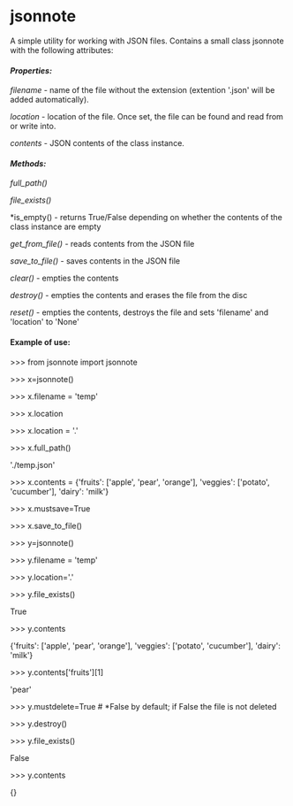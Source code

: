 # jsonnote
 A simple utility for working with JSON files. Contains a small class jsonnote with the following attributes:


#### *Properties:* ####

   *filename* - name of the file without the extension (extention '.json' will be added automatically).

   *location* - location of the file. Once set, the file can be found and read from or write into.

   *contents* - JSON contents of the class instance.


#### *Methods:* ####

   *full_path()*

   *file_exists()*

   *is_empty()      - returns True/False depending on whether the contents of the class instance are empty

   *get_from_file()* - reads contents from the JSON file

   *save_to_file()*  - saves contents in the JSON  file

   *clear()*         - empties the contents

   *destroy()*       - empties the contents and erases the file from the disc

   *reset()*         - empties the contents, destroys the file and sets 'filename' and 'location' to 'None'



 #### Example of use: ####

 \>>> from jsonnote import jsonnote

\>>> x=jsonnote()

\>>> x.filename = 'temp'


\>>> x.location

\>>> x.location = '.'

\>>> x.full_path()

'./temp.json'

\>>> x.contents = {'fruits': ['apple', 'pear', 'orange'], 'veggies': ['potato', 'cucumber'], 'dairy': 'milk'}

\>>> x.mustsave=True

\>>> x.save_to_file()

 \>>> y=jsonnote()

\>>> y.filename = 'temp'

\>>> y.location='.'

\>>> y.file_exists()

True

\>>> y.contents

{'fruits': ['apple', 'pear', 'orange'], 'veggies': ['potato', 'cucumber'], 'dairy': 'milk'}

\>>> y.contents['fruits'][1]

'pear'


\>>> y.mustdelete=True # *False by default; if False the file is not deleted

\>>> y.destroy()

\>>> y.file_exists()

False

\>>> y.contents

{}
